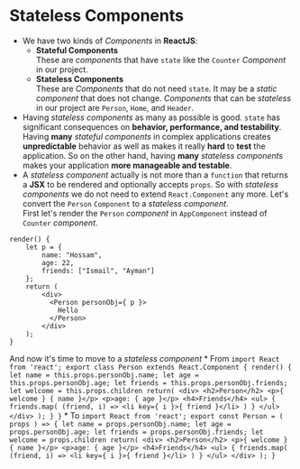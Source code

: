 # Stateless Components
* We have two kinds of *Components* in **ReactJS**:
    * **Stateful Components**  
    These are *components* that have ` state ` like the ` Counter ` *Component* in our project.
    * **Stateless Components**  
    These are *Components* that do not need ` state `. It may be a *static component* that does not change. *Components* that can be *stateless* in our project are ` Person `, ` Home `, and ` Header `.
* Having *stateless components* as many as possible is good. ` state ` has significant consequences on **behavior, performance, and testability**. Having **many** *stateful components* in complex applications creates **unpredictable** behavior as well as makes it really **hard** to **test** the application. So on the other hand, having **many** *stateless components* makes your application **more manageable and testable**.
* A *stateless component* actually is not more than a ` function ` that returns a **JSX** to be rendered and optionally accepts ` props `. So with *stateless components* we do not need to extend ` React.Component ` any more. Let's convert the ` Person ` ` Component ` to a *stateless component*.  
First let's render the ` Person ` *component* in ` AppComponent ` instead of ` Counter ` *component*.
```
render() {
    let p = {
        name: "Hossam",
        age: 22,
        friends: ["Ismail", "Ayman"]
    };
    return (
        <div>
          <Person personObj={ p }>
            Hello
          </Person>
        </div>
    );
}
```
And now it's time to move to a *stateless component*
    * From
    ```
    import React from 'react';
    export class Person extends React.Component {
        render() {
            let name = this.props.personObj.name;
            let age = this.props.personObj.age;
            let friends = this.props.personObj.friends;
            let welcome = this.props.children
            return(
                <div>
                  <h2>Person</h2>
                  <p>{ welcome } { name }</p>
                  <p>age: { age }</p>
                  <h4>Friends</h4>
                  <ul>
                    { friends.map( (friend, i) => <li key={ i }>{ friend }</li> ) }
                  </ul>
                </div>
            );
        }
    }
    ```
    * To
    ```
    import React from 'react';
    export const Person = ( props ) => {
        let name = props.personObj.name;
        let age = props.personObj.age;
        let friends = props.personObj.friends;
        let welcome = props.children
        return(
            <div>
              <h2>Person</h2>
              <p>{ welcome } { name }</p>
              <p>age: { age }</p>
              <h4>Friends</h4>
              <ul>
                { friends.map( (friend, i) => <li key={ i }>{ friend }</li> ) }
              </ul>
            </div>
        );
    }
    ```
